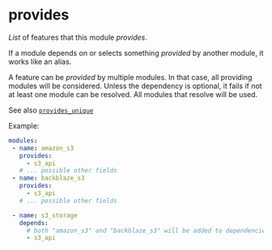 # provides

_List_ of features that this module _provides_.

If a module depends on or selects something _provided_ by another module, it
works like an alias.

A feature can be _provided_ by multiple modules. In that case, all providing
modules will be considered. Unless the dependency is optional, it fails if not
at least one module can be resolved. All modules that resolve will be used.

See also [`provides_unique`](./provides_unique.md)

Example:

```yaml
modules:
 - name: amazon_s3
   provides:
     - s3_api
   # ... possible other fields
 - name: backblaze_s3
   provides:
     - s3_api
   # ... possible other fields

 - name: s3_storage
   depends:
     # both "amazon_s3" and "backblaze_s3" will be added to dependencies
     - s3_api
```
